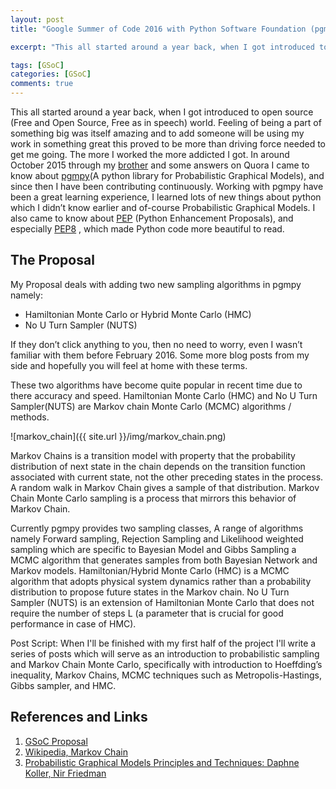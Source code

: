```yaml
---
layout: post
title: "Google Summer of Code 2016 with Python Software Foundation (pgmpy)"

excerpt: "This all started around a year back, when I got introduced to open source (Free and Open Source, Free as in speech) world. Feeling of being a part of something big was itself amazing and to add someone will be using my work in something great this proved to be more than driving force needed to get me going. The more I worked the more addicted I got. In around October 2015 through my brother and some answers on Quora I came to know about pgmpy(A python library for Probabilistic Graphical Models), and since then I have been contributing continuously. "

tags: [GSoC]
categories: [GSoC]
comments: true
---
```

This all started around a year back, when I got introduced to open source (Free and Open Source, Free as in speech) world. Feeling of being a part of something big was itself amazing and to add someone will be using my work in something great this proved to be more than driving force needed to get me going. The more I worked the more addicted I got. In around October 2015 through my [brother](https://medium.com/@hargup) and some answers on Quora I came to know about [pgmpy](http://pgmpy.org/)(A python library for Probabilistic Graphical Models), and since then I have been contributing continuously. Working with pgmpy have been a great learning experience, I learned lots of new things about python which I didn’t know earlier and of-course Probabilistic Graphical Models. I also came to know about [PEP](https://www.python.org/dev/peps/) (Python Enhancement Proposals), and especially [PEP8](https://www.python.org/dev/peps/pep-0008/) , which made Python code more beautiful to read.

## The Proposal
My Proposal deals with adding two new sampling algorithms in pgmpy namely:

- Hamiltonian Monte Carlo or Hybrid Monte Carlo (HMC)
- No U Turn Sampler (NUTS)

If they don’t click anything to you, then no need to worry, even I wasn’t familiar with them before February 2016. Some more blog posts from my side and hopefully you will feel at home with these terms.

These two algorithms have become quite popular in recent time due to there accuracy and speed. Hamiltonian Monte Carlo (HMC) and No U Turn Sampler(NUTS) are Markov chain Monte Carlo (MCMC) algorithms / methods.

![markov_chain]({{ site.url }}/img/markov_chain.png)

Markov Chains is a transition model with property that the probability distribution of next state in the chain depends on the transition function associated with current state, not the other preceding states in the process. A random walk in Markov Chain gives a sample of that distribution. Markov Chain Monte Carlo sampling is a process that mirrors this behavior of Markov Chain.

Currently pgmpy provides two sampling classes, A range of algorithms namely Forward sampling, Rejection Sampling and Likelihood weighted sampling which are specific to Bayesian Model and Gibbs Sampling a MCMC algorithm that generates samples from both Bayesian Network and Markov models. Hamiltonian/Hybrid Monte Carlo (HMC) is a MCMC algorithm that adopts physical system dynamics rather than a probability distribution to propose future states in the Markov chain. No U Turn Sampler (NUTS) is an extension of Hamiltonian Monte Carlo that does not require the number of steps L (a parameter that is crucial for good performance in case of HMC).

Post Script: When I'll be finished with my first half of the project I'll write a series of posts which will serve as an introduction to probabilistic sampling and Markov Chain Monte Carlo, specifically with introduction to Hoeffding’s inequality, Markov Chains, MCMC techniques such as Metropolis-Hastings, Gibbs sampler, and HMC.

## References and Links

1. [GSoC Proposal](https://docs.google.com/document/d/1W0iGbof58Jf98PCK1xKXdHY7-2dUwdctHDppWfE2sO4/edit?usp=sharing)
2. [Wikipedia, Markov Chain](https://en.wikipedia.org/wiki/Markov_chain)
3. [Probabilistic Graphical Models Principles and Techniques: Daphne Koller, Nir Friedman](https://mitpress.mit.edu/books/probabilistic-graphical-models)

